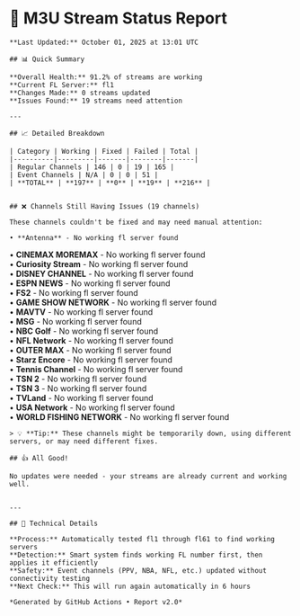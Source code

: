 # 🔧 M3U Stream Status Report
    
    **Last Updated:** October 01, 2025 at 13:01 UTC
    
    ## 📊 Quick Summary
    
    **Overall Health:** 91.2% of streams are working  
    **Current FL Server:** fl1  
    **Changes Made:** 0 streams updated  
    **Issues Found:** 19 streams need attention  
    
    ---
    
    ## 📈 Detailed Breakdown
    
    | Category | Working | Fixed | Failed | Total |
    |----------|---------|-------|--------|-------|
    | Regular Channels | 146 | 0 | 19 | 165 |
    | Event Channels | N/A | 0 | 0 | 51 |
    | **TOTAL** | **197** | **0** | **19** | **216** |
    
    
    ## ❌ Channels Still Having Issues (19 channels)
    
    These channels couldn't be fixed and may need manual attention:
    
    • **Antenna** - No working fl server found  
• **CINEMAX MOREMAX** - No working fl server found  
• **Curiosity Stream** - No working fl server found  
• **DISNEY CHANNEL** - No working fl server found  
• **ESPN NEWS** - No working fl server found  
• **FS2** - No working fl server found  
• **GAME SHOW NETWORK** - No working fl server found  
• **MAVTV** - No working fl server found  
• **MSG** - No working fl server found  
• **NBC Golf** - No working fl server found  
• **NFL Network** - No working fl server found  
• **OUTER MAX** - No working fl server found  
• **Starz Encore** - No working fl server found  
• **Tennis Channel** - No working fl server found  
• **TSN 2** - No working fl server found  
• **TSN 3** - No working fl server found  
• **TVLand** - No working fl server found  
• **USA Network** - No working fl server found  
• **WORLD FISHING NETWORK** - No working fl server found  

    > 💡 **Tip:** These channels might be temporarily down, using different servers, or may need different fixes.
    
    ## 👍 All Good!
    
    No updates were needed - your streams are already current and working well.
    
    
    ---
    
    ## 🔧 Technical Details
    
    **Process:** Automatically tested fl1 through fl61 to find working servers  
    **Detection:** Smart system finds working FL number first, then applies it efficiently  
    **Safety:** Event channels (PPV, NBA, NFL, etc.) updated without connectivity testing  
    **Next Check:** This will run again automatically in 6 hours  
    
    *Generated by GitHub Actions • Report v2.0*
    